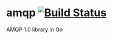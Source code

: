 # amqp [![Build Status](https://travis-ci.org/AlanHohn/amqp.svg)](https://travis-ci.org/AlanHohn/amqp)
AMQP 1.0 library in Go
